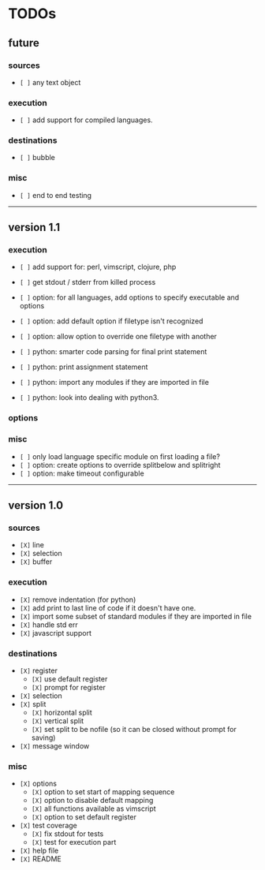 # TODOs

## future

### sources

* `[ ]` any text object

### execution

* `[ ]` add support for compiled languages.

### destinations

* `[ ]` bubble

### misc

* `[ ]` end to end testing

--------------------------------------------------------------------------------

## version 1.1

### execution

* `[ ]` add support for: perl, vimscript, clojure, php
* `[ ]` get stdout / stderr from killed process
* `[ ]` option: for all languages, add options to specify executable and options
* `[ ]` option: add default option if filetype isn't recognized
* `[ ]` option: allow option to override one filetype with another

* `[ ]` python: smarter code parsing for final print statement
* `[ ]` python: print assignment statement
* `[ ]` python: import any modules if they are imported in file
* `[ ]` python: look into dealing with python3.

### options

### misc

* `[ ]` only load language specific module on first loading a file?
* `[ ]` option: create options to override splitbelow and splitright
* `[ ]` option: make timeout configurable

--------------------------------------------------------------------------------

## version 1.0

### sources

* `[X]` line
* `[X]` selection
* `[X]` buffer

### execution

* `[X]` remove indentation (for python)
* `[X]` add print to last line of code if it doesn't have one.
* `[X]` import some subset of standard modules if they are imported in file
* `[X]` handle std err
* `[X]` javascript support

### destinations

* `[X]` register
    * `[X]` use default register
    * `[X]` prompt for register
* `[X]` selection
* `[X]` split
    * `[X]` horizontal split
    * `[X]` vertical split
    * `[X]` set split to be nofile (so it can be closed without prompt for saving)
* `[X]` message window

### misc

* `[X]` options
    * `[X]` option to set start of mapping sequence
    * `[X]` option to disable default mapping
    * `[X]` all functions available as vimscript
    * `[X]` option to set default register
* `[X]` test coverage
    * `[X]` fix stdout for tests
    * `[X]` test for execution part
* `[X]` help file
* `[X]` README
